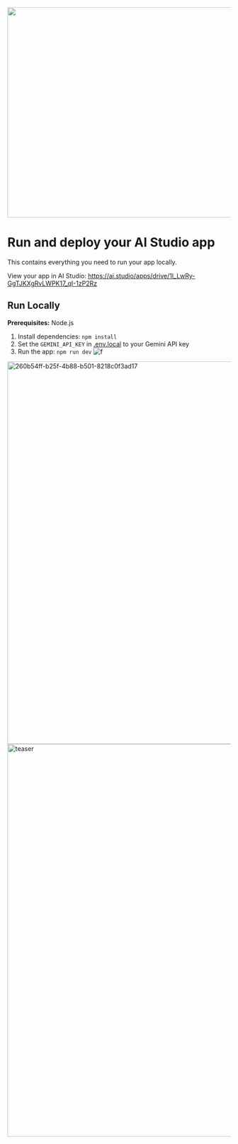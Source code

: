 <div align="center">
<img width="1200" height="475" alt="GHBanner" src="https://github.com/user-attachments/assets/0aa67016-6eaf-458a-adb2-6e31a0763ed6" />
</div>

# Run and deploy your AI Studio app

This contains everything you need to run your app locally.

View your app in AI Studio: https://ai.studio/apps/drive/1l_LwRy-GgTJKXgRvLWPK17_qI-1zP2Rz

## Run Locally

**Prerequisites:**  Node.js


1. Install dependencies:
   `npm install`
2. Set the `GEMINI_API_KEY` in [.env.local](.env.local) to your Gemini API key
3. Run the app:
   `npm run dev`
![f](https://github.com/user-attachments/assets/c36f35b0-3701-4fbe-8065-815eae95fbcd)
<img width="1184" height="864" alt="260b54ff-b25f-4b88-b501-8218c0f3ad17" src="https://github.com/user-attachments/assets/bf88a22d-5d49-49db-9b44-1fb7068aa376" />
<img width="3061" height="887" alt="teaser" src="https://github.com/user-attachments/assets/a3f8ec99-1c98-45c0-a4e1-83c6d294022e" />
